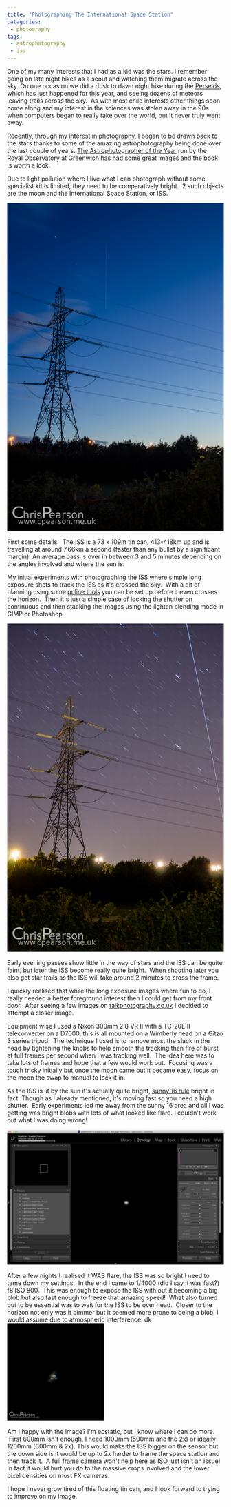 ```yaml
---
title: "Photographing The International Space Station"
catagories:
 - photography
tags:
 - astrophotography
 - iss
---
```

One of my many interests that I had as a kid was the stars. I remember going on late night hikes as a scout and watching them migrate across the sky. On one occasion we did a dusk to dawn night hike during the [Perseids][perseids], which has just happened for this year, and seeing dozens of meteors leaving trails across the sky.  As with most child interests other things soon come along and my interest in the sciences was stolen away in the 90s when computers began to really take over the world, but it never truly went away.

Recently, through my interest in photography, I began to be drawn back to the stars thanks to some of the amazing astrophotography being done over the last couple of years. [The Astrophotographer of the Year][apoty] run by the Royal Observatory at Greenwich has had some great images and the book is worth a look.

Due to light pollution where I live what I can photograph without some specialist kit is limited, they need to be comparatively bright.  2 such objects are the moon and the International Space Station, or ISS.

<img class="padded center"
		alt="ISS pass 2103-08-12 21:24"
		src="/images/2013-08-17-photographing-the-international-space-station/CJP20130812-5735.jpg" />

<!-- more -->

First some details.  The ISS is a 73 x 109m tin can, 413-418km up and is travelling at around 7.66km a second (faster than any bullet by a significant margin). An average pass is over in between 3 and 5 minutes depending on the angles involved and where the sun is.

My initial experiments with photographing the ISS where simple long exposure shots to track the ISS as it's crossed the sky.  With a bit of planning using some [online tools][ha] you can be set up before it even crosses the horizon.  Then it's just a simple case of locking the shutter on continuous and then stacking the images using the lighten blending mode in GIMP or Photoshop.

<img class="padded center"
		alt="ISS pass 2103-08-12 23:00"
		src="/images/2013-08-17-photographing-the-international-space-station/CJP20130812-5737-Edit.jpg" />

Early evening passes show little in the way of stars and the ISS can be quite faint, but later the ISS become really quite bright.  When shooting later you also get star trails as the ISS will take around 2 minutes to cross the frame.

I quickly realised that while the long exposure images where fun to do, I really needed a better foreground interest then I could get from my front door.  After seeing a few images on [talkphotography.co.uk][tp] I decided to attempt a closer image.

Equipment wise I used a Nikon 300mm 2.8 VR II with a TC-20EIII teleconverter on a D7000, this is all mounted on a Wimberly head on a Gitzo 3 series tripod.  The technique I used is to remove most the slack in the head by tightening the knobs to help smooth the tracking then fire of burst at full frames per second when I was tracking well.  The idea here was to take lots of frames and hope that a few would work out.  Focusing was a touch tricky initially but once the moon came out it became easy, focus on the moon the swap to manual to lock it in.

As the ISS is lit by the sun it's actually quite bright, [sunny 16 rule][sunny16] bright in fact. Though as I already mentioned, it's moving fast so you need a high shutter.  Early experiments led me away from the sunny 16 area and all I was getting was bright blobs with lots of what looked like flare. I couldn't work out what I was doing wrong!

<img class="padded center"
		alt="Screen Shot of a duffer!"
		src="/images/2013-08-17-photographing-the-international-space-station/Screen-Shot-2013-08-13-at-22.28.06.png" />

After a few nights I realised it WAS flare, the ISS was so bright I need to tame down my settings.  In the end I came to 1/4000 (did I say it was fast?) f8 ISO 800.  This was enough to expose the ISS with out it becoming a big blob but also fast enough to freeze that amazing speed!  What also turned out to be essential was to wait for the ISS to be over head.  Closer to the horizon not only was it dimmer but it seemed more prone to being a blob, I would assume due to atmospheric interference.
dk
<img class="padded center"
		alt="Image of the ISS as it passes over the UK.  Taken at 600mm then heavily cropped."
		src="/images/2013-08-17-photographing-the-international-space-station/CJP20130816-6037.jpg" />

Am I happy with the image? I'm ecstatic, but I know where I can do more.  First 600mm isn't enough, I need 1000mm (500mm and the 2x) or ideally 1200mm (600mm & 2x). This would make the ISS bigger on the sensor but the down side is it would be up to 2x harder to frame the space station and then track it.  A full frame camera won't help here as ISO just isn't an issue! In fact it would hurt you do to the massive crops involved and the lower pixel densities on most FX cameras.

I hope I never grow tired of this floating tin can, and I look forward to trying to improve on my image.

[perseids]: http://en.wikipedia.org/wiki/Perseids
[apoty]: http://www.rmg.co.uk/whats-on/exhibitions/astronomy-photographer-of-the-year/
[sunny16]: http://en.wikipedia.org/wiki/Sunny_16_rule
[ha]: http://www.heavens-above.com/
[tp]: http://www.talkphotography.co.uk/
